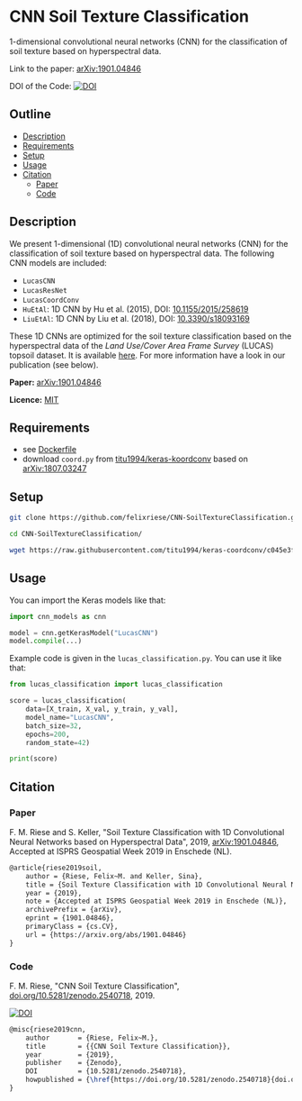# CNN Soil Texture Classification

1-dimensional convolutional neural networks (CNN) for the classification of soil texture based on hyperspectral data.

Link to the paper: [arXiv:1901.04846](https://arxiv.org/abs/1901.04846)

DOI of the Code: [![DOI](https://zenodo.org/badge/DOI/10.5281/zenodo.2540718.svg)](https://doi.org/10.5281/zenodo.2540718)

## Outline

* [Description](#description)
* [Requirements](#requirements)
* [Setup](#setup)
* [Usage](#usage)
* [Citation](#citation)
  * [Paper](#paper)
  * [Code](#code)

## Description

We present 1-dimensional (1D) convolutional neural networks (CNN) for the classification of soil texture based on hyperspectral data. The following CNN models are included:

* `LucasCNN`
* `LucasResNet`
* `LucasCoordConv`
* `HuEtAl`: 1D CNN by Hu et al. (2015), DOI: [10.1155/2015/258619](http://dx.doi.org/10.1155/2015/258619)
* `LiuEtAl`: 1D CNN by Liu et al. (2018), DOI: [10.3390/s18093169](https://dx.doi.org/10.3390%2Fs18093169)

These 1D CNNs are optimized for the soil texture classification based on the hyperspectral data of the *Land Use/Cover Area Frame Survey* (LUCAS) topsoil dataset. It is available [here](https://esdac.jrc.ec.europa.eu/projects/lucas). For more information have a look in our publication (see below).

**Paper:** [arXiv:1901.04846](https://arxiv.org/abs/1901.04846)

**Licence:** [MIT](LICENSE)

## Requirements

* see [Dockerfile](Dockerfile)
* download `coord.py` from [titu1994/keras-koordconv](https://github.com/titu1994/keras-coordconv) based on [arXiv:1807.03247](https://arxiv.org/abs/1807.03247)

## Setup

```bash
git clone https://github.com/felixriese/CNN-SoilTextureClassification.git

cd CNN-SoilTextureClassification/

wget https://raw.githubusercontent.com/titu1994/keras-coordconv/c045e3f1ff7dabd4060f515e4b900263eddf1723/coord.py .
```

## Usage

You can import the Keras models like that:

```python
import cnn_models as cnn

model = cnn.getKerasModel("LucasCNN")
model.compile(...)

```

Example code is given in the `lucas_classification.py`. You can use it like that:

```python
from lucas_classification import lucas_classification

score = lucas_classification(
    data=[X_train, X_val, y_train, y_val],
    model_name="LucasCNN",
    batch_size=32,
    epochs=200,
    random_state=42)

print(score)
```

## Citation

### Paper

F. M. Riese and S. Keller, "Soil Texture Classification with 1D Convolutional Neural Networks based on Hyperspectral Data", 2019, [arXiv:1901.04846](https://arxiv.org/abs/1901.04846), Accepted at ISPRS Geospatial Week 2019 in Enschede (NL).

```tex
@article{riese2019soil,
    author = {Riese, Felix~M. and Keller, Sina},
    title = {Soil Texture Classification with 1D Convolutional Neural Networks based on Hyperspectral Data},
    year = {2019},
    note = {Accepted at ISPRS Geospatial Week 2019 in Enschede (NL)},
    archivePrefix = {arXiv},
    eprint = {1901.04846},
    primaryClass = {cs.CV},
    url = {https://arxiv.org/abs/1901.04846}
}
```

### Code

F. M. Riese, "CNN Soil Texture Classification", [doi.org/10.5281/zenodo.2540718](https://doi.org/10.5281/zenodo.2540718), 2019.

[![DOI](https://zenodo.org/badge/DOI/10.5281/zenodo.2540718.svg)](https://doi.org/10.5281/zenodo.2540718)

```tex
@misc{riese2019cnn,
    author       = {Riese, Felix~M.},
    title        = {{CNN Soil Texture Classification}},
    year         = {2019},
    publisher    = {Zenodo},
    DOI          = {10.5281/zenodo.2540718},
    howpublished = {\href{https://doi.org/10.5281/zenodo.2540718}{doi.org/10.5281/zenodo.2540718}}
}
```
